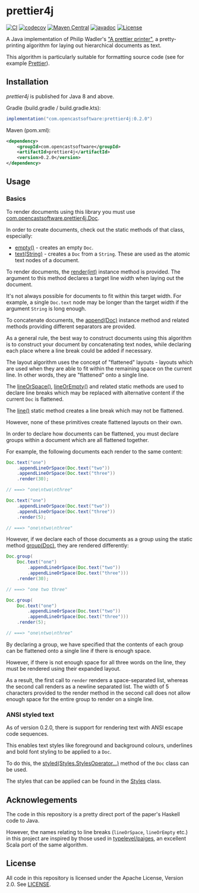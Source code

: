 # prettier4j

[![CI](https://github.com/opencastsoftware/prettier4j/actions/workflows/ci.yml/badge.svg)](https://github.com/opencastsoftware/prettier4j/actions/workflows/ci.yml)
[![codecov](https://codecov.io/gh/opencastsoftware/prettier4j/branch/main/graph/badge.svg?token=JHVF151VM1)](https://codecov.io/gh/opencastsoftware/prettier4j)
[![Maven Central](https://img.shields.io/maven-central/v/com.opencastsoftware/prettier4j)](https://search.maven.org/search?q=g%3Acom.opencastsoftware+AND+a%3Aprettier4j)
[![javadoc](https://javadoc.io/badge2/com.opencastsoftware/prettier4j/javadoc.svg)](https://javadoc.io/doc/com.opencastsoftware/prettier4j)
[![License](https://img.shields.io/github/license/opencastsoftware/prettier4j?color=blue)](https://spdx.org/licenses/Apache-2.0.html)

A Java implementation of Philip Wadler's ["A prettier printer"](https://homepages.inf.ed.ac.uk/wadler/papers/prettier/prettier.pdf), a pretty-printing algorithm for laying out hierarchical documents as text.

This algorithm is particularly suitable for formatting source code (see for example [Prettier](https://prettier.io/)).

## Installation

*prettier4j* is published for Java 8 and above.

Gradle (build.gradle / build.gradle.kts):
```groovy
implementation("com.opencastsoftware:prettier4j:0.2.0")
```

Maven (pom.xml):
```xml
<dependency>
    <groupId>com.opencastsoftware</groupId>
    <artifactId>prettier4j</artifactId>
    <version>0.2.0</version>
</dependency>
```

## Usage

### Basics

To render documents using this library you must use [com.opencastsoftware.prettier4j.Doc](https://www.javadoc.io/static/com.opencastsoftware/prettier4j/0.2.0/com/opencastsoftware/prettier4j/Doc.html).

In order to create documents, check out the static methods of that class, especially:

* [empty()](https://www.javadoc.io/static/com.opencastsoftware/prettier4j/0.2.0/com/opencastsoftware/prettier4j/Doc.html#empty()) - creates an empty `Doc`.
* [text(String)](https://www.javadoc.io/static/com.opencastsoftware/prettier4j/0.2.0/com/opencastsoftware/prettier4j/Doc.html#text(java.lang.String)) - creates a `Doc` from a `String`. These are used as the atomic text nodes of a document.

To render documents, the [render(int)](https://www.javadoc.io/static/com.opencastsoftware/prettier4j/0.2.0/com/opencastsoftware/prettier4j/Doc.html#render(int)) instance method is provided. The argument to this method declares a target line width when laying out the document.

It's not always possible for documents to fit within this target width. For example, a single `Doc.text` node may be longer than the target width if the argument `String` is long enough.

To concatenate documents, the [append(Doc)](https://www.javadoc.io/static/com.opencastsoftware/prettier4j/0.2.0/com/opencastsoftware/prettier4j/Doc.html#append(com.opencastsoftware.prettier4j.Doc)) instance method and related methods providing different separators are provided.

As a general rule, the best way to construct documents using this algorithm is to construct your document by concatenating text nodes, while declaring each place where a line break could be added if necessary.

The layout algorithm uses the concept of "flattened" layouts - layouts which are used when they are able to fit within the remaining space on the current line. In other words, they are "flattened" onto a single line.

The [lineOrSpace()](https://www.javadoc.io/static/com.opencastsoftware/prettier4j/0.2.0/com/opencastsoftware/prettier4j/Doc.html#lineOrSpace()), [lineOrEmpty()](https://www.javadoc.io/static/com.opencastsoftware/prettier4j/0.2.0/com/opencastsoftware/prettier4j/Doc.html#lineOrEmpty()) and related static methods are used to declare line breaks which may be replaced with alternative content if the current `Doc` is flattened.

The [line()](https://www.javadoc.io/static/com.opencastsoftware/prettier4j/0.2.0/com/opencastsoftware/prettier4j/Doc.html#line()) static method creates a line break which may not be flattened.

However, none of these primitives create flattened layouts on their own.

In order to declare how documents can be flattened, you must declare groups within a document which are all flattened together.

For example, the following documents each render to the same content:

```java
Doc.text("one")
    .appendLineOrSpace(Doc.text("two"))
    .appendLineOrSpace(Doc.text("three"))
    .render(30);

// ===> "one\ntwo\nthree"

Doc.text("one")
    .appendLineOrSpace(Doc.text("two"))
    .appendLineOrSpace(Doc.text("three"))
    .render(5);

// ===> "one\ntwo\nthree"
```

However, if we declare each of those documents as a group using the static method [group(Doc)](https://www.javadoc.io/static/com.opencastsoftware/prettier4j/0.2.0/com/opencastsoftware/prettier4j/Doc.html#group(com.opencastsoftware.prettier4j.Doc)), they are rendered differently:

```java
Doc.group(
    Doc.text("one")
        .appendLineOrSpace(Doc.text("two"))
        .appendLineOrSpace(Doc.text("three")))
    .render(30);

// ===> "one two three"

Doc.group(
    Doc.text("one")
        .appendLineOrSpace(Doc.text("two"))
        .appendLineOrSpace(Doc.text("three")))
    .render(5);

// ===> "one\ntwo\nthree"
```

By declaring a group, we have specified that the contents of each group can be flattened onto a single line if there is enough space.

However, if there is not enough space for all three words on the line, they must be rendered using their expanded layout.

As a result, the first call to `render` renders a space-separated list, whereas the second call renders as a newline separated list. The width of 5 characters provided to the render method in the second call does not allow enough space for the entire group to render on a single line.

### ANSI styled text

As of version 0.2.0, there is support for rendering text with ANSI escape code sequences.

This enables text styles like foreground and background colours, underlines and bold font styling to be applied to a `Doc`.

To do this, the [styled(Styles.StylesOperator...)](https://www.javadoc.io/static/com.opencastsoftware/prettier4j/0.2.0/com/opencastsoftware/prettier4j/Doc.html#styled(com.opencastsoftware.prettier4j.ansi.Styles.StylesOperator...)) method of the `Doc` class can be used.

The styles that can be applied can be found in the [Styles](https://www.javadoc.io/static/com.opencastsoftware/prettier4j/0.2.0/com/opencastsoftware/prettier4j/ansi/Styles.html) class.

## Acknowlegements

The code in this repository is a pretty direct port of the paper's Haskell code to Java.

However, the names relating to line breaks (`lineOrSpace`, `lineOrEmpty` etc.) in this project are inspired by those used in [typelevel/paiges](https://github.com/typelevel/paiges), an excellent Scala port of the same algorithm.

## License

All code in this repository is licensed under the Apache License, Version 2.0. See [LICENSE](./LICENSE).
